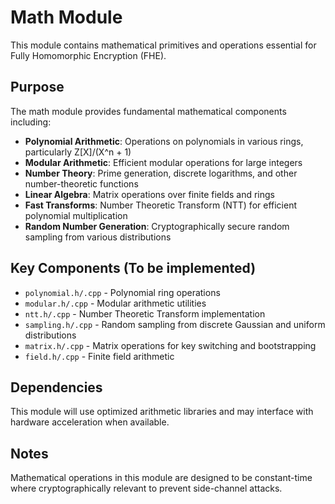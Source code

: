 # Math Module

This module contains mathematical primitives and operations essential for Fully Homomorphic Encryption (FHE).

## Purpose

The math module provides fundamental mathematical components including:

- **Polynomial Arithmetic**: Operations on polynomials in various rings, particularly Z[X]/(X^n + 1)
- **Modular Arithmetic**: Efficient modular operations for large integers
- **Number Theory**: Prime generation, discrete logarithms, and other number-theoretic functions
- **Linear Algebra**: Matrix operations over finite fields and rings
- **Fast Transforms**: Number Theoretic Transform (NTT) for efficient polynomial multiplication
- **Random Number Generation**: Cryptographically secure random sampling from various distributions

## Key Components (To be implemented)

- `polynomial.h/.cpp` - Polynomial ring operations
- `modular.h/.cpp` - Modular arithmetic utilities
- `ntt.h/.cpp` - Number Theoretic Transform implementation
- `sampling.h/.cpp` - Random sampling from discrete Gaussian and uniform distributions
- `matrix.h/.cpp` - Matrix operations for key switching and bootstrapping
- `field.h/.cpp` - Finite field arithmetic

## Dependencies

This module will use optimized arithmetic libraries and may interface with hardware acceleration when available.

## Notes

Mathematical operations in this module are designed to be constant-time where cryptographically relevant to prevent side-channel attacks.